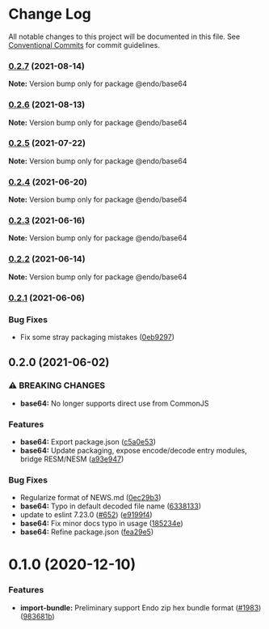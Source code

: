 # Change Log

All notable changes to this project will be documented in this file.
See [Conventional Commits](https://conventionalcommits.org) for commit guidelines.

### [0.2.7](https://github.com/endojs/endo/compare/@endo/base64@0.2.6...@endo/base64@0.2.7) (2021-08-14)

**Note:** Version bump only for package @endo/base64





### [0.2.6](https://github.com/endojs/endo/compare/@endo/base64@0.2.5...@endo/base64@0.2.6) (2021-08-13)

**Note:** Version bump only for package @endo/base64





### [0.2.5](https://github.com/endojs/endo/compare/@endo/base64@0.2.4...@endo/base64@0.2.5) (2021-07-22)

**Note:** Version bump only for package @endo/base64





### [0.2.4](https://github.com/endojs/endo/compare/@endo/base64@0.2.3...@endo/base64@0.2.4) (2021-06-20)

**Note:** Version bump only for package @endo/base64





### [0.2.3](https://github.com/endojs/endo/compare/@endo/base64@0.2.2...@endo/base64@0.2.3) (2021-06-16)

**Note:** Version bump only for package @endo/base64





### [0.2.2](https://github.com/endojs/endo/compare/@endo/base64@0.2.1...@endo/base64@0.2.2) (2021-06-14)

**Note:** Version bump only for package @endo/base64





### [0.2.1](https://github.com/endojs/endo/compare/@endo/base64@0.2.0...@endo/base64@0.2.1) (2021-06-06)


### Bug Fixes

* Fix some stray packaging mistakes ([0eb9297](https://github.com/endojs/endo/commit/0eb9297b1fc9753c235c53d746aa7d7994781216))



## 0.2.0 (2021-06-02)


### ⚠ BREAKING CHANGES

* **base64:** No longer supports direct use from CommonJS

### Features

* **base64:** Export package.json ([c5a0e53](https://github.com/endojs/endo/commit/c5a0e534cfb43c32ae3eb62c3bd85a8652f8b417))
* **base64:** Update packaging, expose encode/decode entry modules, bridge RESM/NESM ([a93e947](https://github.com/endojs/endo/commit/a93e9472b24447f4e1fc790191f6953a9285ecfa))


### Bug Fixes

* Regularize format of NEWS.md ([0ec29b3](https://github.com/endojs/endo/commit/0ec29b34a18b17cc6b90e5a46575e634714e978e))
* **base64:** Typo in default decoded file name ([6338133](https://github.com/endojs/endo/commit/6338133150c4e4dc7dfd465f726286f4d742c1f7))
* update to eslint 7.23.0 ([#652](https://github.com/endojs/endo/issues/652)) ([e9199f4](https://github.com/endojs/endo/commit/e9199f41c511b5df10593d931febdd90693b011a))
* **base64:** Fix minor docs typo in usage ([185234e](https://github.com/endojs/endo/commit/185234efd86673e647d9ef303a5626233ac659dd))
* **base64:** Refine package.json ([fea29e5](https://github.com/endojs/endo/commit/fea29e5e3ffb574b32cf09bf0039f0816a203511))



# 0.1.0 (2020-12-10)


### Features

* **import-bundle:** Preliminary support Endo zip hex bundle format ([#1983](https://github.com/Agoric/agoric-sdk/issues/1983)) ([983681b](https://github.com/Agoric/agoric-sdk/commit/983681bfc4bf512b6bd90806ed9220cd4fefc13c))
